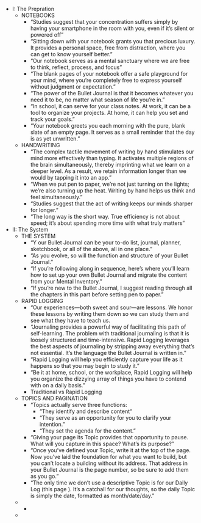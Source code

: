 - I: The Prepration
	- NOTEBOOKS
		- “Studies suggest that your concentration suffers simply by having your smartphone in the room with you, even if it’s silent or powered off”
		- “Sitting down with your notebook grants you that precious luxury. It provides a personal space, free from distraction, where you can get to know yourself better.”
		- “Our notebook serves as a mental sanctuary where we are free to think, reflect, process, and focus”
		- “The blank pages of your notebook offer a safe playground for your mind, where you’re completely free to express yourself without judgment or expectation.”
		- “The power of the Bullet Journal is that it becomes whatever you need it to be, no matter what season of life you’re in.”
		- “In school, it can serve for your class notes. At work, it can be a tool to organize your projects. At home, it can help you set and track your goals.”
		- “Your notebook greets you each morning with the pure, blank slate of an empty page. It serves as a small reminder that the day is as yet unwritten.”
	- HANDWRITING
		- “The complex tactile movement of writing by hand stimulates our mind more effectively than typing. It activates multiple regions of the brain simultaneously, thereby imprinting what we learn on a deeper level. As a result, we retain information longer than we would by tapping it into an app.”
		- “When we put pen to paper, we’re not just turning on the lights; we’re also turning up the heat. Writing by hand helps us think and feel simultaneously.”
		- “Studies suggest that the act of writing keeps our minds sharper for longer.”
		- “The long way is the short way. True efficiency is not about speed; it’s about spending more time with what truly matters”
- II: The System
	- THE SYSTEM
		- “Y our Bullet Journal can be your to-do list, journal, planner, sketchbook, or all of the above, all in one place.”
		- “As you evolve, so will the function and structure of your Bullet Journal.”
		- “If you’re following along in sequence, here’s where you’ll learn how to set up your own Bullet Journal and migrate the content from your Mental Inventory.”
		- “If you’re new to the Bullet Journal, I suggest reading through all the chapters in this part before setting pen to paper.”
	- RAPID LOGGING
		- “Our experiences—both sweet and sour—are lessons. We honor these lessons by writing them down so we can study them and see what they have to teach us.
		- “Journaling provides a powerful way of facilitating this path of self-learning. The problem with traditional journaling is that it is loosely structured and time-intensive. Rapid Logging leverages the best aspects of journaling by stripping away everything that’s not essential. It’s the language the Bullet Journal is written in.”
		- “Rapid Logging will help you efficiently capture your life as it happens so that you may begin to study it.”
		- “Be it at home, school, or the workplace, Rapid Logging will help you organize the dizzying array of things you have to contend with on a daily basis.”
		- Traditional vs Rapid Logging
	- TOPICS AND PAGINATION
		- “Topics actually serve three functions:
			- “They identify and describe content“
			- “They serve as an opportunity for you to clarify your intention.”
			- “They set the agenda for the content.”
		- “Giving your page its Topic provides that opportunity to pause. What will you capture in this space? What’s its purpose?”
		- “Once you’ve defined your Topic, write it at the top of the page. Now you’ve laid the foundation for what you want to build, but you can’t locate a building without its address. That address in your Bullet Journal is the page number, so be sure to add them as you go.”
		- “The only time we don’t use a descriptive Topic is for our Daily Log (this page ). It’s a catchall for our thoughts, so the daily Topic is simply the date, formatted as month/date/day.”
	-
		-
	-